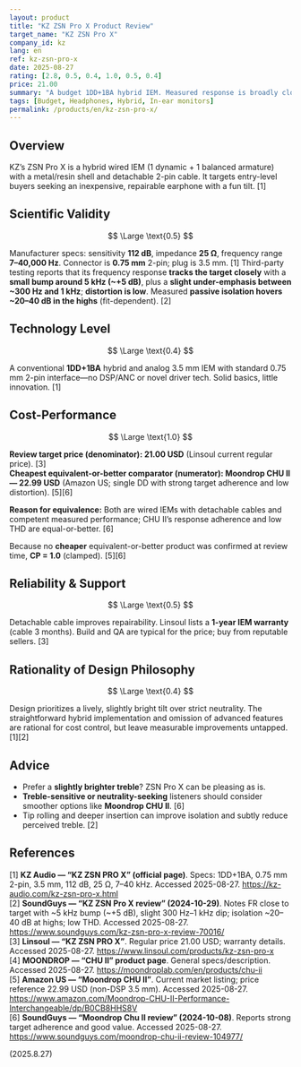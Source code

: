 ```yaml
---
layout: product
title: "KZ ZSN Pro X Product Review"
target_name: "KZ ZSN Pro X"
company_id: kz
lang: en
ref: kz-zsn-pro-x
date: 2025-08-27
rating: [2.8, 0.5, 0.4, 1.0, 0.5, 0.4]
price: 21.00
summary: "A budget 1DD+1BA hybrid IEM. Measured response is broadly close to target with a small 5 kHz bump; value is strong at current street price."
tags: [Budget, Headphones, Hybrid, In-ear monitors]
permalink: /products/en/kz-zsn-pro-x/
---
```

## Overview

KZ’s ZSN Pro X is a hybrid wired IEM (1 dynamic + 1 balanced armature) with a metal/resin shell and detachable 2-pin cable. It targets entry-level buyers seeking an inexpensive, repairable earphone with a fun tilt. [1]

## Scientific Validity

$$ \Large \text{0.5} $$

Manufacturer specs: sensitivity **112 dB**, impedance **25 Ω**, frequency range **7–40,000 Hz**. Connector is **0.75 mm** 2-pin; plug is 3.5 mm. [1] Third-party testing reports that its frequency response **tracks the target closely** with a **small bump around 5 kHz (~+5 dB)**, plus a **slight under-emphasis between ~300 Hz and 1 kHz**; **distortion is low**. Measured **passive isolation hovers ~20–40 dB in the highs** (fit-dependent). [2]

## Technology Level

$$ \Large \text{0.4} $$

A conventional **1DD+1BA** hybrid and analog 3.5 mm IEM with standard 0.75 mm 2-pin interface—no DSP/ANC or novel driver tech. Solid basics, little innovation. [1]

## Cost-Performance

$$ \Large \text{1.0} $$

**Review target price (denominator): 21.00 USD** (Linsoul current regular price). [3]  
**Cheapest equivalent-or-better comparator (numerator): Moondrop CHU II — 22.99 USD** (Amazon US; single DD with strong target adherence and low distortion). [5][6]

**Reason for equivalence:** Both are wired IEMs with detachable cables and competent measured performance; CHU II’s response adherence and low THD are equal-or-better. [6]

Because no **cheaper** equivalent-or-better product was confirmed at review time, **CP = 1.0** (clamped). [5][6]

## Reliability & Support

$$ \Large \text{0.5} $$

Detachable cable improves repairability. Linsoul lists a **1-year IEM warranty** (cable 3 months). Build and QA are typical for the price; buy from reputable sellers. [3]

## Rationality of Design Philosophy

$$ \Large \text{0.4} $$

Design prioritizes a lively, slightly bright tilt over strict neutrality. The straightforward hybrid implementation and omission of advanced features are rational for cost control, but leave measurable improvements untapped. [1][2]

## Advice

- Prefer a **slightly brighter treble**? ZSN Pro X can be pleasing as is.  
- **Treble-sensitive or neutrality-seeking** listeners should consider smoother options like **Moondrop CHU II**. [6]  
- Tip rolling and deeper insertion can improve isolation and subtly reduce perceived treble. [2]

## References

[1] **KZ Audio — “KZ ZSN PRO X” (official page)**. Specs: 1DD+1BA, 0.75 mm 2-pin, 3.5 mm, 112 dB, 25 Ω, 7–40 kHz. Accessed 2025-08-27. https://kz-audio.com/kz-zsn-pro-x.html  
[2] **SoundGuys — “KZ ZSN Pro X review” (2024-10-29)**. Notes FR close to target with ~5 kHz bump (~+5 dB), slight 300 Hz–1 kHz dip; isolation ~20–40 dB at highs; low THD. Accessed 2025-08-27. https://www.soundguys.com/kz-zsn-pro-x-review-70016/  
[3] **Linsoul — “KZ ZSN PRO X”**. Regular price 21.00 USD; warranty details. Accessed 2025-08-27. https://www.linsoul.com/products/kz-zsn-pro-x  
[4] **MOONDROP — “CHU II” product page**. General specs/description. Accessed 2025-08-27. https://moondroplab.com/en/products/chu-ii  
[5] **Amazon US — “Moondrop CHU II”**. Current market listing; price reference 22.99 USD (non-DSP 3.5 mm). Accessed 2025-08-27. https://www.amazon.com/Moondrop-CHU-II-Performance-Interchangeable/dp/B0CB8HHS8V  
[6] **SoundGuys — “Moondrop Chu II review” (2024-10-08)**. Reports strong target adherence and good value. Accessed 2025-08-27. https://www.soundguys.com/moondrop-chu-ii-review-104977/

(2025.8.27)

